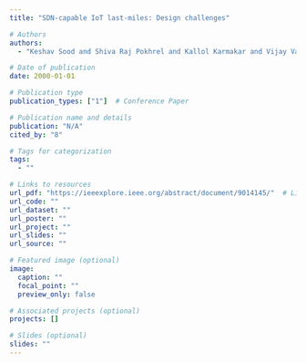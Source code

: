```yaml
---
title: "SDN-capable IoT last-miles: Design challenges"

# Authors
authors:
  - "Keshav Sood and Shiva Raj Pokhrel and Kallol Karmakar and Vijay Vardharajan and Shui Yu"

# Date of publication
date: 2000-01-01

# Publication type
publication_types: ["1"]  # Conference Paper

# Publication name and details
publication: "N/A"
cited_by: "8"

# Tags for categorization
tags:
  - ""

# Links to resources
url_pdf: "https://ieeexplore.ieee.org/abstract/document/9014145/"  # Link to the resource
url_code: ""
url_dataset: ""
url_poster: ""
url_project: ""
url_slides: ""
url_source: ""

# Featured image (optional)
image:
  caption: ""
  focal_point: ""
  preview_only: false

# Associated projects (optional)
projects: []

# Slides (optional)
slides: ""
---
```

